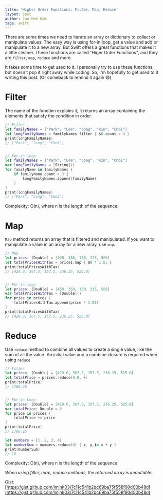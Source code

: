 ```yaml
---
title: 'Higher Order Functions: Filter, Map, Reduce'
layout: post
author: Joo Hee Kim
tags: swift
---
```


There are some times we need to iterate an array or dictionary to collect or manipulate values. The easy way is using for-in loop, get a value and add or manipulate it to a new array. But Swift offers a great functions that makes it a little cleaner. These functions are called "Higer Order Functions", and they are `filter`, `map`, `reduce` and more.

It takes some time to get used to it. I personally try to use these functions, but doesn't pop it right away while coding. So, I'm hopefully to get used to it writing this post. (Or comeback to remind it again 😅)

# Filter

The name of the function explains it, it returns an array containing the elements that satisfy the condition in order.

```swift
// Filter
let familyNames = ["Park", "Lee", "Jong", "Kim", "Choi"]
let longFamilyNames = familyNames.filter { $0.count > 3 }
print(longFamilyNames)
// ["Park", "Jong", "Choi"]


// For-in loop
let familyNames = ["Park", "Lee", "Jong", "Kim", "Choi"]
var longFamilyNames = [String]()
for familyName in familyNames {
    if familyName.count > 3 {
        longFamilyNames.append(familyName)
    }
}
print(longFamilyNames)
// ["Park", "Jong", "Choi"]
```

Complexity: O(n), where n is the length of the sequence.

# Map

`Map` method returns an array that is filtered and manipulated. If you want to manipulate a value in an array for a new array, use `map`.

```swift
// Map
let prices: [Double] = [400, 350, 150, 225, 500]
let totalPricesWithTax = prices.map { $0 * 1.05 }
print(totalPricesWithTax)
// [420.0, 367.5, 157.5, 236.25, 525.0]


// For-in loop
let prices: [Double] = [400, 350, 150, 225, 500]
var totalPricesWithTax = [Double]()
for price in prices {
    totalPricesWithTax.append(price * 1.05)
}
print(totalPricesWithTax)
// [420.0, 367.5, 157.5, 236.25, 525.0]
```

# Reduce

Use `reduce` method to combine all values to create a single value, like the sum of all the value. An initial value and a combine closure is required when using `reduce`.

```swift
// Filter
let prices: [Double] = [420.0, 367.5, 157.5, 236.25, 525.0]
let totalPrice = prices.reduce(0.0, +)
print(totalPrice)
// 1706.25


// For-in Loop
let prices: [Double] = [420.0, 367.5, 157.5, 236.25, 525.0]
var totalPrice: Double = 0
for price in prices {
    totalPrice += price
}
print(totalPrice)
// 1706.25
```

```swift
let numbers = [1, 2, 3, 4]
let numberSum = numbers.reduce(0) { x, y in x + y }
print(numberSum)
// 10
```

Complexity: O(n), where n is the length of the sequence.

*When using filter, map, reduce methods, the returned array is immutable.*

Gist: [https://gist.github.com/imjhk03/7c11c541b2bc69ba75f558f90d00b48d](https://gist.github.com/imjhk03/7c11c541b2bc69ba75f558f90d00b48d)